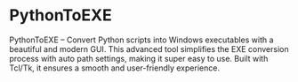 # PythonToEXE
PythonToEXE – Convert Python scripts into Windows executables with a beautiful and modern GUI. This advanced tool simplifies the EXE conversion process with auto path settings, making it super easy to use. Built with Tcl/Tk, it ensures a smooth and user-friendly experience.
